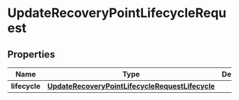 

# UpdateRecoveryPointLifecycleRequest


## Properties

| Name | Type | Description | Notes |
|------------ | ------------- | ------------- | -------------|
|**lifecycle** | [**UpdateRecoveryPointLifecycleRequestLifecycle**](UpdateRecoveryPointLifecycleRequestLifecycle.md) |  |  [optional] |



